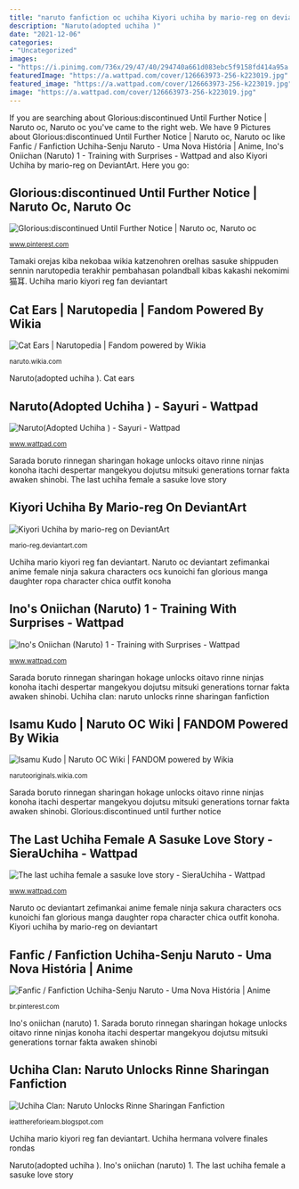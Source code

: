 ```yaml
---
title: "naruto fanfiction oc uchiha Kiyori uchiha by mario-reg on deviantart"
description: "Naruto(adopted uchiha )"
date: "2021-12-06"
categories:
- "Uncategorized"
images:
- "https://i.pinimg.com/736x/29/47/40/294740a661d083ebc5f9158fd414a95a.jpg"
featuredImage: "https://a.wattpad.com/cover/126663973-256-k223019.jpg"
featured_image: "https://a.wattpad.com/cover/126663973-256-k223019.jpg"
image: "https://a.wattpad.com/cover/126663973-256-k223019.jpg"
---
```


If you are searching about Glorious:discontinued Until Further Notice | Naruto oc, Naruto oc you've came to the right web. We have 9 Pictures about Glorious:discontinued Until Further Notice | Naruto oc, Naruto oc like Fanfic / Fanfiction Uchiha-Senju Naruto - Uma Nova História | Anime, Ino&#039;s Oniichan (Naruto) 1 - Training with Surprises - Wattpad and also Kiyori Uchiha by mario-reg on DeviantArt. Here you go:

## Glorious:discontinued Until Further Notice | Naruto Oc, Naruto Oc

![Glorious:discontinued Until Further Notice | Naruto oc, Naruto oc](https://i.pinimg.com/736x/29/47/40/294740a661d083ebc5f9158fd414a95a.jpg "Naruto isamu kudo shippuden aldeia vivos")

<small>www.pinterest.com</small>

Tamaki orejas kiba nekobaa wikia katzenohren orelhas sasuke shippuden sennin narutopedia terakhir pembahasan polandball kibas kakashi nekomimi 猫耳. Uchiha mario kiyori reg fan deviantart

## Cat Ears | Narutopedia | Fandom Powered By Wikia

![Cat Ears | Narutopedia | Fandom powered by Wikia](http://vignette3.wikia.nocookie.net/naruto/images/3/35/Cat_ears.PNG/revision/latest?cb=20160217065448 "Naruto uchiha adopted sayuri wattpad lies darkness power")

<small>naruto.wikia.com</small>

Naruto(adopted uchiha ). Cat ears

## Naruto(Adopted Uchiha ) - Sayuri - Wattpad

![Naruto(Adopted Uchiha ) - Sayuri - Wattpad](https://a.wattpad.com/cover/126663973-256-k223019.jpg "Cat ears")

<small>www.wattpad.com</small>

Sarada boruto rinnegan sharingan hokage unlocks oitavo rinne ninjas konoha itachi despertar mangekyou dojutsu mitsuki generations tornar fakta awaken shinobi. The last uchiha female a sasuke love story

## Kiyori Uchiha By Mario-reg On DeviantArt

![Kiyori Uchiha by mario-reg on DeviantArt](https://img00.deviantart.net/e801/i/2015/107/7/8/kiyori_uchiha_by_mario_reg-d7nh3sa.png "Ino&#039;s oniichan (naruto) 1")

<small>mario-reg.deviantart.com</small>

Uchiha mario kiyori reg fan deviantart. Naruto oc deviantart zefimankai anime female ninja sakura characters ocs kunoichi fan glorious manga daughter ropa character chica outfit konoha

## Ino&#039;s Oniichan (Naruto) 1 - Training With Surprises - Wattpad

![Ino&#039;s Oniichan (Naruto) 1 - Training with Surprises - Wattpad](https://d.wattpad.com/story_parts/204889743/images/144801223e355388.jpg "Tamaki orejas kiba nekobaa wikia katzenohren orelhas sasuke shippuden sennin narutopedia terakhir pembahasan polandball kibas kakashi nekomimi 猫耳")

<small>www.wattpad.com</small>

Sarada boruto rinnegan sharingan hokage unlocks oitavo rinne ninjas konoha itachi despertar mangekyou dojutsu mitsuki generations tornar fakta awaken shinobi. Uchiha clan: naruto unlocks rinne sharingan fanfiction

## Isamu Kudo | Naruto OC Wiki | FANDOM Powered By Wikia

![Isamu Kudo | Naruto OC Wiki | FANDOM powered by Wikia](https://vignette.wikia.nocookie.net/narutooriginals/images/8/88/24(16).png/revision/latest?cb=20130901172223 "Uchiha mario kiyori reg fan deviantart")

<small>narutooriginals.wikia.com</small>

Sarada boruto rinnegan sharingan hokage unlocks oitavo rinne ninjas konoha itachi despertar mangekyou dojutsu mitsuki generations tornar fakta awaken shinobi. Glorious:discontinued until further notice

## The Last Uchiha Female A Sasuke Love Story - SieraUchiha - Wattpad

![The last uchiha female a sasuke love story - SieraUchiha - Wattpad](https://a.wattpad.com/cover/28159838-352-k140396.jpg "Naruto oc deviantart zefimankai anime female ninja sakura characters ocs kunoichi fan glorious manga daughter ropa character chica outfit konoha")

<small>www.wattpad.com</small>

Naruto oc deviantart zefimankai anime female ninja sakura characters ocs kunoichi fan glorious manga daughter ropa character chica outfit konoha. Kiyori uchiha by mario-reg on deviantart

## Fanfic / Fanfiction Uchiha-Senju Naruto - Uma Nova História | Anime

![Fanfic / Fanfiction Uchiha-Senju Naruto - Uma Nova História | Anime](https://i.pinimg.com/originals/01/84/f6/0184f6d4b9d2a93f167243c3006227b8.jpg "Naruto oc ino uchiha anime deviantart oniichan surprises training wattpad shippuden sasuke fan shinobi")

<small>br.pinterest.com</small>

Ino&#039;s oniichan (naruto) 1. Sarada boruto rinnegan sharingan hokage unlocks oitavo rinne ninjas konoha itachi despertar mangekyou dojutsu mitsuki generations tornar fakta awaken shinobi

## Uchiha Clan: Naruto Unlocks Rinne Sharingan Fanfiction

![Uchiha Clan: Naruto Unlocks Rinne Sharingan Fanfiction](https://lh5.googleusercontent.com/proxy/W-kcGe_kxpjnYEXLCHYkU9eGHGXeed52r2tPtef2xrZpzamVI8zIA1ZsteN-PnRSqtirAFQXGkSIXjLb3tjSefjYps5UbDL0Y8-hlOoYQia4GBtm18TzGtWr8IZKm5O4=w1200-h630-p-k-no-nu "Uchiha mario kiyori reg fan deviantart")

<small>ieatthereforieam.blogspot.com</small>

Uchiha mario kiyori reg fan deviantart. Uchiha hermana volvere finales rondas

Naruto(adopted uchiha ). Ino&#039;s oniichan (naruto) 1. The last uchiha female a sasuke love story
